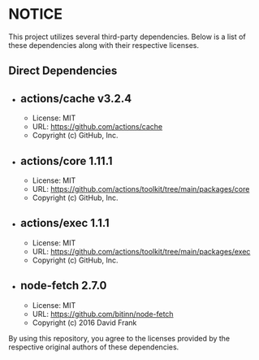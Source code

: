 # NOTICE

This project utilizes several third-party dependencies. Below is a list of these dependencies along with their respective licenses.

## Direct Dependencies

- ## **actions/cache v3.2.4**
    - License: MIT
    - URL: https://github.com/actions/cache
    - Copyright (c) GitHub, Inc.

- ## **actions/core 1.11.1**
    - License: MIT
    - URL: https://github.com/actions/toolkit/tree/main/packages/core
    - Copyright (c) GitHub, Inc.

- ## **actions/exec 1.1.1**
    - License: MIT
    - URL: https://github.com/actions/toolkit/tree/main/packages/exec
    - Copyright (c) GitHub, Inc.

- ## **node-fetch 2.7.0**
    - License: MIT
    - URL: https://github.com/bitinn/node-fetch
    - Copyright (c) 2016 David Frank

By using this repository, you agree to the licenses provided by the respective original authors of these dependencies.


